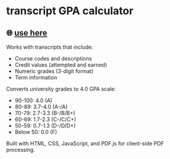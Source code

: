 # transcript GPA calculator

## 🌐 [**use here**](https://seonghyun11.github.io/gpacalc)

Works with transcripts that include:
- Course codes and descriptions
- Credit values (attempted and earned)
- Numeric grades (3-digit format)
- Term information

Converts university grades to 4.0 GPA scale:
- 90-100: 4.0 (A)
- 80-89: 3.7-4.0 (A-/A)
- 70-79: 2.7-3.3 (B-/B/B+)
- 60-69: 1.7-2.3 (C-/C/C+)
- 50-59: 0.7-1.3 (D-/D/D+)
- Below 50: 0.0 (F)

Built with HTML, CSS, JavaScript, and PDF.js for client-side PDF processing.
